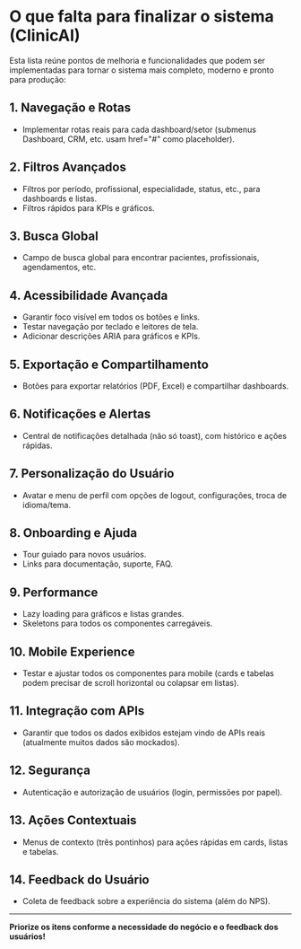 # O que falta para finalizar o sistema (ClinicAI)

Esta lista reúne pontos de melhoria e funcionalidades que podem ser implementadas para tornar o sistema mais completo, moderno e pronto para produção:

## 1. Navegação e Rotas
- Implementar rotas reais para cada dashboard/setor (submenus Dashboard, CRM, etc. usam href="#" como placeholder).

## 2. Filtros Avançados
- Filtros por período, profissional, especialidade, status, etc., para dashboards e listas.
- Filtros rápidos para KPIs e gráficos.

## 3. Busca Global
- Campo de busca global para encontrar pacientes, profissionais, agendamentos, etc.

## 4. Acessibilidade Avançada
- Garantir foco visível em todos os botões e links.
- Testar navegação por teclado e leitores de tela.
- Adicionar descrições ARIA para gráficos e KPIs.

## 5. Exportação e Compartilhamento
- Botões para exportar relatórios (PDF, Excel) e compartilhar dashboards.

## 6. Notificações e Alertas
- Central de notificações detalhada (não só toast), com histórico e ações rápidas.

## 7. Personalização do Usuário
- Avatar e menu de perfil com opções de logout, configurações, troca de idioma/tema.

## 8. Onboarding e Ajuda
- Tour guiado para novos usuários.
- Links para documentação, suporte, FAQ.

## 9. Performance
- Lazy loading para gráficos e listas grandes.
- Skeletons para todos os componentes carregáveis.

## 10. Mobile Experience
- Testar e ajustar todos os componentes para mobile (cards e tabelas podem precisar de scroll horizontal ou colapsar em listas).

## 11. Integração com APIs
- Garantir que todos os dados exibidos estejam vindo de APIs reais (atualmente muitos dados são mockados).

## 12. Segurança
- Autenticação e autorização de usuários (login, permissões por papel).

## 13. Ações Contextuais
- Menus de contexto (três pontinhos) para ações rápidas em cards, listas e tabelas.

## 14. Feedback do Usuário
- Coleta de feedback sobre a experiência do sistema (além do NPS).

---

**Priorize os itens conforme a necessidade do negócio e o feedback dos usuários!**
